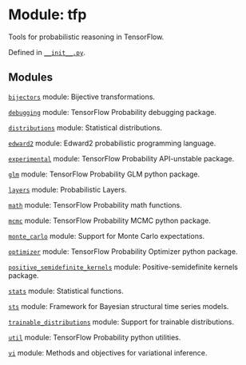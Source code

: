 <div itemscope itemtype="http://developers.google.com/ReferenceObject">
<meta itemprop="name" content="tfp" />
<meta itemprop="path" content="Stable" />
</div>

# Module: tfp

Tools for probabilistic reasoning in TensorFlow.



Defined in [`__init__.py`](https://github.com/tensorflow/probability/tree/master/tensorflow_probability/__init__.py).

<!-- Placeholder for "Used in" -->


## Modules

[`bijectors`](./tfp/bijectors.md) module: Bijective transformations.

[`debugging`](./tfp/debugging.md) module: TensorFlow Probability debugging package.

[`distributions`](./tfp/distributions.md) module: Statistical distributions.

[`edward2`](./tfp/edward2.md) module: Edward2 probabilistic programming language.

[`experimental`](./tfp/experimental.md) module: TensorFlow Probability API-unstable package.

[`glm`](./tfp/glm.md) module: TensorFlow Probability GLM python package.

[`layers`](./tfp/layers.md) module: Probabilistic Layers.

[`math`](./tfp/math.md) module: TensorFlow Probability math functions.

[`mcmc`](./tfp/mcmc.md) module: TensorFlow Probability MCMC python package.

[`monte_carlo`](./tfp/monte_carlo.md) module: Support for Monte Carlo expectations.

[`optimizer`](./tfp/optimizer.md) module: TensorFlow Probability Optimizer python package.

[`positive_semidefinite_kernels`](./tfp/positive_semidefinite_kernels.md) module: Positive-semidefinite kernels package.

[`stats`](./tfp/stats.md) module: Statistical functions.

[`sts`](./tfp/sts.md) module: Framework for Bayesian structural time series models.

[`trainable_distributions`](./tfp/trainable_distributions.md) module: Support for trainable distributions.

[`util`](./tfp/util.md) module: TensorFlow Probability python utilities.

[`vi`](./tfp/vi.md) module: Methods and objectives for variational inference.

